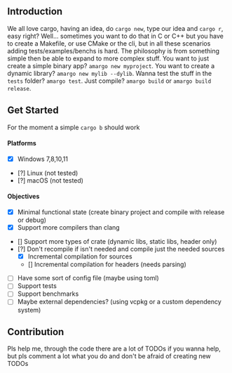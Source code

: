 ## Introduction
We all love cargo, having an idea, do `cargo new`, type our idea and `cargo r`, easy right?
Well... sometimes you want to do that in C or C++ but you have to create a Makefile, or use CMake or
the cli, but in all these scenarios adding tests/examples/benchs is hard. The philosophy is from something simple
then be able to expand to more complex stuff. You want to just create a simple binary app? `amargo new myproject`.
You want to create a dynamic library? `amargo new mylib --dylib`. Wanna test the stuff in the `tests` folder?
`amargo test`. Just compile? `amargo build` or `amargo build release`. 
 
## Get Started
For the moment a simple `cargo b` should work
 
#### Platforms
- [x] Windows 7,8,10,11
- [?] Linux (not tested)
- [?] macOS (not tested)
 
#### Objectives
- [x] Minimal functional state (create binary project and compile with release or debug)
- [x] Support more compilers than clang
- [] Support more types of crate (dynamic libs, static libs, header only)
- [?] Don't recompile if isn't needed and compile just the needed sources
	- [x] Incremental compilation for sources
	- [] Incremental compilation for headers (needs parsing)
- [ ] Have some sort of config file (maybe using toml)
- [ ] Support tests
- [ ] Support benchmarks
- [ ] Maybe external dependencies? (using vcpkg or a custom dependency system)
 
## Contribution
Pls help me, through the code there are a lot of TODOs if you wanna help, but pls comment a lot what
you do and don't be afraid of creating new TODOs

